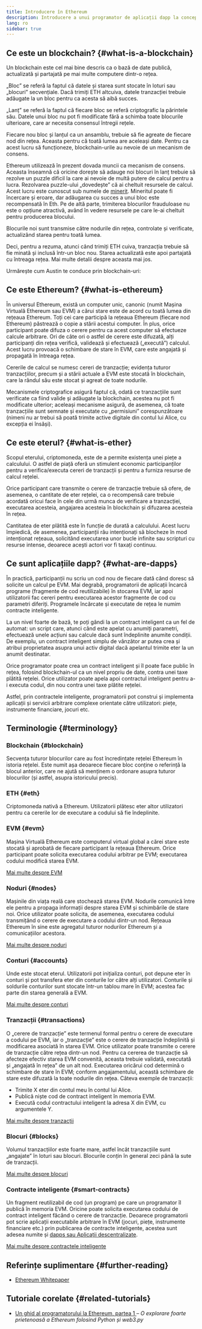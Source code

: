 ```yaml
---
title: Introducere în Ethereum
description: Introducere a unui programator de aplicații dapp la conceptele de bază ale Ethereum.
lang: ro
sidebar: true
---
```


## Ce este un blockchain? {#what-is-a-blockchain}

Un blockchain este cel mai bine descris ca o bază de date publică, actualizată și partajată pe mai multe computere dintr-o rețea.

„Bloc” se referă la faptul că datele și starea sunt stocate în loturi sau „blocuri” secvențiale. Dacă trimiți ETH altcuiva, datele tranzacției trebuie adăugate la un bloc pentru ca acesta să aibă succes.

„Lanț” se referă la faptul că fiecare bloc se referă criptografic la părintele său. Datele unui bloc nu pot fi modificate fără a schimba toate blocurile ulterioare, care ar necesita consensul întregii rețele.

Fiecare nou bloc și lanțul ca un ansamblu, trebuie să fie agreate de fiecare nod din rețea. Aceasta pentru că toată lumea are aceleași date. Pentru ca acest lucru să funcționeze, blockchain-urile au nevoie de un mecanism de consens.

Ethereum utilizează în prezent dovada muncii ca mecanism de consens. Aceasta înseamnă că oricine dorește să adauge noi blocuri în lanț trebuie să rezolve un puzzle dificil la care ai nevoie de multă putere de calcul pentru a lucra. Rezolvarea puzzle-ului „dovedește” că ai cheltuit resursele de calcul. Acest lucru este cunoscut sub numele de [minerit](/developers/docs/consensus-mechanisms/pow/mining/). Mineritul poate fi încercare și eroare, dar adăugarea cu succes a unui bloc este recompensată în Eth. Pe de altă parte, trimiterea blocurilor frauduloase nu este o opțiune atractivă, având în vedere resursele pe care le-ai cheltuit pentru producerea blocului.

Blocurile noi sunt transmise către nodurile din rețea, controlate și verificate, actualizând starea pentru toată lumea.

Deci, pentru a rezuma, atunci când trimiți ETH cuiva, tranzacția trebuie să fie minată și inclusă într-un bloc nou. Starea actualizată este apoi partajată cu întreaga rețea. Mai multe detalii despre aceasta mai jos.

Urmărește cum Austin te conduce prin blockchain-uri:

<YouTube id="zcX7OJ-L8XQ" />

## Ce este Ethereum? {#what-is-ethereum}

În universul Ethereum, există un computer unic, canonic (numit Mașina Virtuală Ethereum sau EVM) a cărui stare este de acord cu toată lumea din rețeaua Ethereum. Toți cei care participă la rețeaua Ethereum (fiecare nod Ethereum) păstrează o copie a stării acestui computer. În plus, orice participant poate difuza o cerere pentru ca acest computer să efectueze calcule arbitrare. Ori de câte ori o astfel de cerere este difuzată, alți participanți din rețea verifică, validează și efectuează („execută”) calculul. Acest lucru provoacă o schimbare de stare în EVM, care este angajată și propagată în întreaga rețea.

Cererile de calcul se numesc cereri de tranzacție; evidența tuturor tranzacțiilor, precum și a stării actuale a EVM este stocată în blockchain, care la rândul său este stocat și agreat de toate nodurile.

Mecanismele criptografice asigură faptul că, odată ce tranzacțiile sunt verificate ca fiind valide și adăugate la blockchain, acestea nu pot fi modificate ulterior; aceleași mecanisme asigură, de asemenea, că toate tranzacțiile sunt semnate și executate cu „permisiuni” corespunzătoare (nimeni nu ar trebui să poată trimite active digitale din contul lui Alice, cu excepția ei însăși).

## Ce este eterul? {#what-is-ether}

Scopul eterului, criptomoneda, este de a permite existența unei piețe a calculului. O astfel de piață oferă un stimulent economic participanților pentru a verifica/executa cereri de tranzacții și pentru a furniza resurse de calcul rețelei.

Orice participant care transmite o cerere de tranzacție trebuie să ofere, de asemenea, o cantitate de eter rețelei, ca o recompensă care trebuie acordată oricui face în cele din urmă munca de verificare a tranzacției, executarea acesteia, angajarea acesteia în blockchain și difuzarea acesteia în rețea.

Cantitatea de eter plătită este în funcție de durată a calculului. Acest lucru împiedică, de asemenea, participanții rău intenționați să blocheze în mod intenționat rețeaua, solicitând executarea unor bucle infinite sau scripturi cu resurse intense, deoarece acești actori vor fi taxați continuu.

## Ce sunt aplicațiile dapp? {#what-are-dapps}

În practică, participanții nu scriu un cod nou de fiecare dată când doresc să solicite un calcul pe EVM. Mai degrabă, programatorii de aplicații încarcă programe (fragmente de cod reutilizabile) în stocarea EVM, iar apoi utilizatorii fac cereri pentru executarea acestor fragmente de cod cu parametri diferiți. Programele încărcate și executate de rețea le numim contracte inteligente.

La un nivel foarte de bază, te poți gândi la un contract inteligent ca un fel de automat: un script care, atunci când este apelat cu anumiți parametri, efectuează unele acțiuni sau calcule dacă sunt îndeplinite anumite condiții. De exemplu, un contract inteligent simplu de vânzător ar putea crea și atribui proprietatea asupra unui activ digital dacă apelantul trimite eter la un anumit destinatar.

Orice programator poate crea un contract inteligent și îl poate face public în rețea, folosind blockchain-ul ca un nivel propriu de date, contra unei taxe plătită rețelei. Orice utilizator poate apela apoi contractul inteligent pentru a-i executa codul, din nou contra unei taxe plătite rețelei.

Astfel, prin contractele inteligente, programatorii pot construi și implementa aplicații și servicii arbitrare complexe orientate către utilizatori: piețe, instrumente financiare, jocuri etc.

## Terminologie {#terminology}

### Blockchain {#blockchain}

Secvența tuturor blocurilor care au fost încredințate rețelei Ethereum în istoria rețelei. Este numit așa deoarece fiecare bloc conține o referință la blocul anterior, care ne ajută să menținem o ordonare asupra tuturor blocurilor (și astfel, asupra istoricului precis).

### ETH {#eth}

Criptomoneda nativă a Ethereum. Utilizatorii plătesc eter altor utilizatori pentru ca cererile lor de executare a codului să fie îndeplinite.

### EVM {#evm}

Mașina Virtuală Ethereum este computerul virtual global a cărei stare este stocată și aprobată de fiecare participant la rețeaua Ethereum. Orice participant poate solicita executarea codului arbitrar pe EVM; executarea codului modifică starea EVM.

[Mai multe despre EVM](/developers/docs/evm/)

### Noduri {#nodes}

Mașinile din viața reală care stochează starea EVM. Nodurile comunică între ele pentru a propaga informații despre starea EVM și schimbările de stare noi. Orice utilizator poate solicita, de asemenea, executarea codului transmițând o cerere de executare a codului dintr-un nod. Rețeaua Ethereum în sine este agregatul tuturor nodurilor Ethereum și a comunicațiilor acestora.

[Mai multe despre noduri](/developers/docs/nodes-and-clients/)

### Conturi {#accounts}

Unde este stocat eterul. Utilizatorii pot inițializa conturi, pot depune eter în conturi și pot transfera eter din conturile lor către alți utilizatori. Conturile și soldurile conturilor sunt stocate într-un tablou mare în EVM; acestea fac parte din starea generală a EVM.

[Mai multe despre conturi](/developers/docs/accounts/)

### Tranzacții {#transactions}

O „cerere de tranzacție” este termenul formal pentru o cerere de executare a codului pe EVM, iar o „tranzacție” este o cerere de tranzacție îndeplinită și modificarea asociată în starea EVM. Orice utilizator poate transmite o cerere de tranzacție către rețea dintr-un nod. Pentru ca cererea de tranzacție să afecteze efectiv starea EVM convenită, aceasta trebuie validată, executată și „angajată în rețea” de un alt nod. Executarea oricărui cod determină o schimbare de stare în EVM; conform angajamentului, această schimbare de stare este difuzată la toate nodurile din rețea. Câteva exemple de tranzacții:

- Trimite X eter din contul meu în contul lui Alice.
- Publică niște cod de contract inteligent în memoria EVM.
- Execută codul contractului inteligent la adresa X din EVM, cu argumentele Y.

[Mai multe despre tranzacții](/developers/docs/transactions/)

### Blocuri {#blocks}

Volumul tranzacțiilor este foarte mare, astfel încât tranzacțiile sunt „angajate” în loturi sau blocuri. Blocurile conțin în general zeci până la sute de tranzacții.

[Mai multe despre blocuri](/developers/docs/blocks/)

### Contracte inteligente {#smart-contracts}

Un fragment reutilizabil de cod (un program) pe care un programator îl publică în memoria EVM. Oricine poate solicita executarea codului de contract inteligent făcând o cerere de tranzacție. Deoarece programatorii pot scrie aplicații executabile arbitrare în EVM (jocuri, piețe, instrumente financiare etc.) prin publicarea de contracte inteligente, acestea sunt adesea numite și [dapps sau Aplicații descentralizate](/developers/docs/dapps/).

[Mai multe despre contractele inteligente](/developers/docs/smart-contracts/)

## Referințe suplimentare {#further-reading}

- [Ethereum Whitepaper](/whitepaper/)

## Tutoriale corelate {#related-tutorials}

- [Un ghid al programatorului la Ethereum, partea 1 ](/developers/tutorials/a-developers-guide-to-ethereum-part-one/) _– O explorare foarte prietenoasă a Ethereum folosind Python și web3.py_
